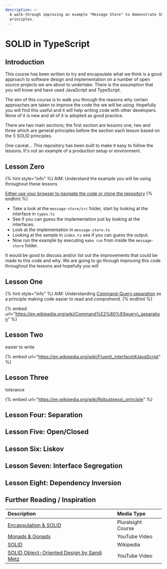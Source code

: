 ```yaml
---
description: >-
  A walk-through improving an example "Message Store" to demonstrate SOLID
  principles.
---
```


# SOLID in TypeScript

## Introduction

This course has been written to try and encapsulate what we think is a good approach to software design and implementation on a number of open source projects we are about to undertake. There is the assumption that you will know and have used JavaScript and TypeScript. 

The aim of this course is to walk you through the reasons why certain approaches are taken to improve the code the we will be using. Hopefully you will find this useful and it will help writing code with other developers. None of it is new and all of it is adopted as good practice.

There are two main sections; the first section are lessons one, two and three which are general principles before the section each lesson based on the 5 SOLID principles.

One caveat... This repository has been built to make it easy to follow the lessons. It's not an example of a production setup or environment.

## Lesson Zero

{% hint style="info" %}
AIM: Understand the example you will be using throughout these lessons

[Either use your browser to navigate the code or clone the repository](https://github.com/diversemix/solid)
{% endhint %}

* Take a look at the `message-store/src` folder, start by looking at the interface in `types.ts`
* See if you can guess the implementation just by looking at the interfaces.
* Look at the implementation in `message-store.ts`
* Looking at the sample in `index.ts` see if you can guess the output.
* Now run the example by executing `make run` from inside the `message-store` folder.

It would be good to discuss and/or list out the improvements that could be made to this code and why. We are going to go through improving this code throughout the lessons and hopefully you will 

## Lesson One

{% hint style="info" %}
AIM: Understanding [Command-Query separation](https://en.wikipedia.org/wiki/Command%E2%80%93query_separation) as a principle making code easier to read and comprehend.
{% endhint %}

{% embed url="https://en.wikipedia.org/wiki/Command%E2%80%93query\_separation" %}



## Lesson Two

easier to write 

{% embed url="https://en.wikipedia.org/wiki/Fluent\_interface\#JavaScript" %}

## Lesson Three

tolerance

{% embed url="https://en.wikipedia.org/wiki/Robustness\_principle" %}

## Lesson Four: Separation 

## Lesson Five: Open/Closed

## Lesson Six: Liskov

## Lesson Seven: Interface Segregation

## Lesson Eight: Dependency Inversion  

## Further Reading / Inspiration

| Description | Media Type |
| :--- | :--- |
| [Encapsulation & SOLID](https://app.pluralsight.com/courses/55b3efd7-1363-46d7-8542-1c9a100502fe/table-of-contents) | Pluralsight Course |
| [Monads & Gonads](https://www.youtube.com/watch?v=b0EF0VTs9Dc) | YouTube Video |
| [SOLID](https://en.wikipedia.org/wiki/SOLID) | Wikipedia |
| [SOLID Object-Oriented Design by Sandi Metz](https://www.youtube.com/watch?v=v-2yFMzxqwU) | YouTube Video |








